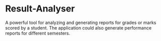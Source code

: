 # Result-Analyser
A powerful tool for analyzing and generating reports for grades or marks scored by a student. The application could also generate performance reports for different semesters.
